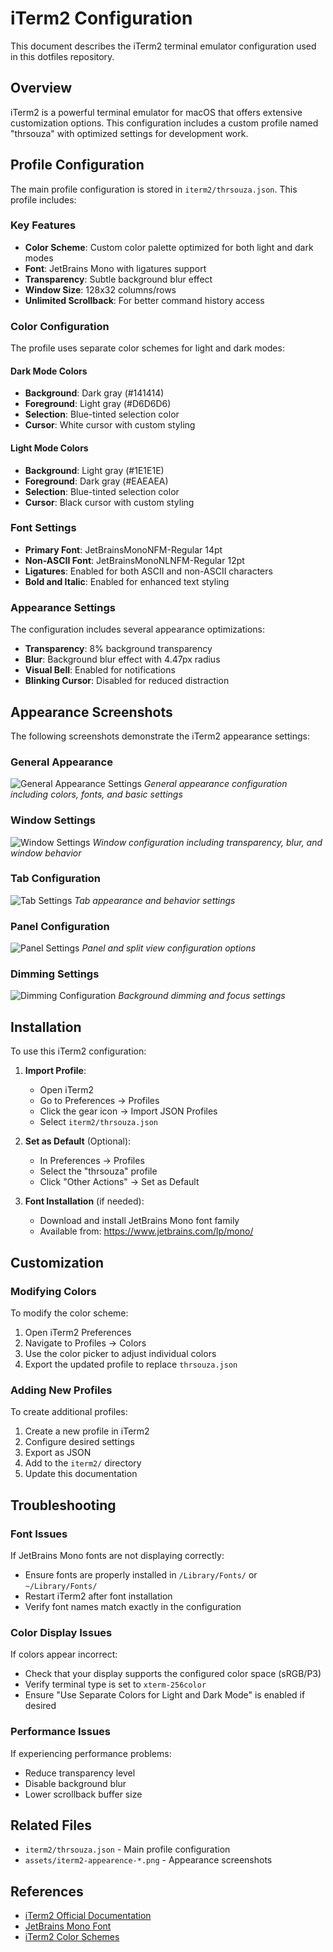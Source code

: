 # iTerm2 Configuration

This document describes the iTerm2 terminal emulator configuration used in this dotfiles repository.

## Overview

iTerm2 is a powerful terminal emulator for macOS that offers extensive customization options. This configuration includes a custom profile named "thrsouza" with optimized settings for development work.

## Profile Configuration

The main profile configuration is stored in `iterm2/thrsouza.json`. This profile includes:

### Key Features

- **Color Scheme**: Custom color palette optimized for both light and dark modes
- **Font**: JetBrains Mono with ligatures support
- **Transparency**: Subtle background blur effect
- **Window Size**: 128x32 columns/rows
- **Unlimited Scrollback**: For better command history access

### Color Configuration

The profile uses separate color schemes for light and dark modes:

#### Dark Mode Colors
- **Background**: Dark gray (#141414)
- **Foreground**: Light gray (#D6D6D6)
- **Selection**: Blue-tinted selection color
- **Cursor**: White cursor with custom styling

#### Light Mode Colors
- **Background**: Light gray (#1E1E1E)
- **Foreground**: Dark gray (#EAEAEA)
- **Selection**: Blue-tinted selection color
- **Cursor**: Black cursor with custom styling

### Font Settings

- **Primary Font**: JetBrainsMonoNFM-Regular 14pt
- **Non-ASCII Font**: JetBrainsMonoNLNFM-Regular 12pt
- **Ligatures**: Enabled for both ASCII and non-ASCII characters
- **Bold and Italic**: Enabled for enhanced text styling

### Appearance Settings

The configuration includes several appearance optimizations:

- **Transparency**: 8% background transparency
- **Blur**: Background blur effect with 4.47px radius
- **Visual Bell**: Enabled for notifications
- **Blinking Cursor**: Disabled for reduced distraction

## Appearance Screenshots

The following screenshots demonstrate the iTerm2 appearance settings:

### General Appearance
![General Appearance Settings](../assets/iterm2-appearence-01-general.png)
*General appearance configuration including colors, fonts, and basic settings*

### Window Settings
![Window Settings](../assets/iterm2-appearence-02-windows.png)
*Window configuration including transparency, blur, and window behavior*

### Tab Configuration
![Tab Settings](../assets/iterm2-appearence-03-tabs.png)
*Tab appearance and behavior settings*

### Panel Configuration
![Panel Settings](../assets/iterm2-appearence-04-panels.png)
*Panel and split view configuration options*

### Dimming Settings
![Dimming Configuration](../assets/iterm2-appearence-05-dimming.png)
*Background dimming and focus settings*

## Installation

To use this iTerm2 configuration:

1. **Import Profile**:
   - Open iTerm2
   - Go to Preferences → Profiles
   - Click the gear icon → Import JSON Profiles
   - Select `iterm2/thrsouza.json`

2. **Set as Default** (Optional):
   - In Preferences → Profiles
   - Select the "thrsouza" profile
   - Click "Other Actions" → Set as Default

3. **Font Installation** (if needed):
   - Download and install JetBrains Mono font family
   - Available from: https://www.jetbrains.com/lp/mono/

## Customization

### Modifying Colors

To modify the color scheme:

1. Open iTerm2 Preferences
2. Navigate to Profiles → Colors
3. Use the color picker to adjust individual colors
4. Export the updated profile to replace `thrsouza.json`

### Adding New Profiles

To create additional profiles:

1. Create a new profile in iTerm2
2. Configure desired settings
3. Export as JSON
4. Add to the `iterm2/` directory
5. Update this documentation

## Troubleshooting

### Font Issues
If JetBrains Mono fonts are not displaying correctly:
- Ensure fonts are properly installed in `/Library/Fonts/` or `~/Library/Fonts/`
- Restart iTerm2 after font installation
- Verify font names match exactly in the configuration

### Color Display Issues
If colors appear incorrect:
- Check that your display supports the configured color space (sRGB/P3)
- Verify terminal type is set to `xterm-256color`
- Ensure "Use Separate Colors for Light and Dark Mode" is enabled if desired

### Performance Issues
If experiencing performance problems:
- Reduce transparency level
- Disable background blur
- Lower scrollback buffer size

## Related Files

- `iterm2/thrsouza.json` - Main profile configuration
- `assets/iterm2-appearence-*.png` - Appearance screenshots

## References

- [iTerm2 Official Documentation](https://iterm2.com/documentation.html)
- [JetBrains Mono Font](https://www.jetbrains.com/lp/mono/)
- [iTerm2 Color Schemes](https://iterm2colorschemes.com/) 
